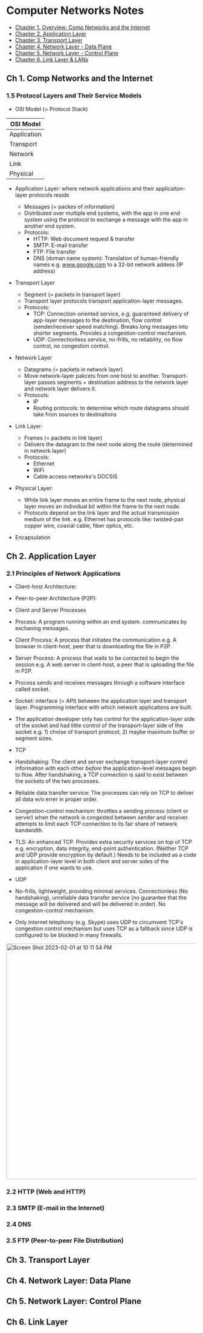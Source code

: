 # Computer Networks Notes
* [Chapter 1. Overview: Comp Networks and the Internet](#ch-1-comp-networks-and-the-internet)
* [Chapter 2. Application Layer](#ch-2-application-layer)
* [Chapter 3. Transport Layer](#ch-3-transport-layer)
* [Chapter 4. Network Layer - Data Plane](#ch-4-network-layer-data-plane)
* [Chapter 5. Network Layer - Control Plane](#ch-5-network-layer-control-plane)
* [Chapter 6. Link Layer & LANs](#ch-6-link-layer)

## Ch 1. Comp Networks and the Internet
### 1.5 Protocol Layers and Their Service Models
* OSI Model (= Protocol Stack)

| OSI Model |
| ------------- |
| Application  |
| Transport  |
| Network  |
| Link  |
| Physical  |

* Application Layer: where network applications and their applicaiton-layer protocols reside
  * Messages (= packes of information)
  * Distributed over multiple end systems, with the app in one end system using the protocol to exchange a message with the app in another end system.
  * Protocols:
    * HTTP: Web document request & transfer
    * SMTP: E-mail transfer
    * FTP: File transfer
    * DNS (doman name system): Translation of human-friendly names e.g. www.google.com to a 32-bit network addess (IP address)
* Transport Layer
  * Segment (= packets in transport layer)
  * Transport layer protocols transport application-layer messages.
  * Protocols:
    * TCP: Connection-oriented service, e.g. guaranteed delivery of app-layer messages to the destination, flow control (sender/receiver speed matching). Breaks long messages into shorter segments. Provides a congestion-control mechanism. 
    * UDP: Connectionless service, no-frills, no reliability, no flow control, no congestion control.
* Network Layer
  * Datagrams (= packets in network layer)
  * Move network-layer pakcets from one host to another. Transport-layer passes segments + destination address to the network layer and network layer delivers it.
  * Protocols:
    * IP
    * Routing protocols: to determine which route datagrams should take from sources to destinations
* Link Layer: 
    * Frames (= packets in link layer)
    * Delivers the datagram to the next node along the route (determined in network layer)
    * Protocols:
      * Ethernet
      * WiFi
      * Cable access networks's DOCSIS 
* Physical Layer: 
    * While link layer moves an entire frame to the next node, physical layer moves an individual bit within the frame to the next node.
    * Protocols depend on the link layer and the actual transmission medium of the link. e.g. Ethernet has protocols like: twisted-pair copper wire, coaxial cable, fiber optics, etc.
    
* Encapsulation
## Ch 2. Application Layer
### 2.1 Principles of Network Applications
* Client-host Architecture: 

* Peer-to-peer Architecture (P2P): 

* Client and Server Processes
 * Process: A program running within an end system. communicates by exchaning messages. 
 * Client Process: A process that initiates the communication e.g. A browser in client-host, peer that is downloading the file in P2P.
 * Server Process: A process that waits to be contacted to begin the session e.g. A web server in client-host, a peer that is uploading the file in P2P.
 * Process sends and receives messages through a software interface called socket.
 * Socket: interface (= API) between the application layer and transport layer. Programming interface with which network applications are built.
 * The application developer only has control for the application-layer side of the socket and had little control of the transport-layer side of the socket e.g. 1) choise of transport protocol, 2) maybe maximum buffer or segment sizes.

* TCP
 * Handshaking: The client and server exchange transport-layer control information with each other _before_ the application-level messages begin to flow. After handshaking, a TCP connection is said to exist between the sockets of the two processes.
 * Reliable data transfer service: The processes can rely on TCP to deliver all data w/o errer in proper order.
 * Congestion-control mechanism: throttles a sending process (client or server) when the network is congested between sender and receiver. attempts to limit each TCP connection to its fair share of network bandwidth.
 * TLS: An enhanced TCP. Provides extra security services on top of TCP e.g. encryption, data integrity, end-point authentication. (Neither TCP and UDP provide encryption by default.) Needs to be included as a code in application-layer level in both client and server sides of the application if one wants to use. 
* UDP
 * No-frills, lightweight, providing minimal services. Connectionless (No handshaking), unreliable data transfer service (no guarantee that the message will be delivered and will be delivered in order). No congestion-control mechanism.
 * Only Internet telephony (e.g. Skype) uses UDP to circumvent TCP's congestion control mechanism but uses TCP as a fallback since UDP is configured to be blocked in many firewalls. 
<img width="623" alt="Screen Shot 2023-02-01 at 10 11 54 PM" src="https://user-images.githubusercontent.com/68997923/216127466-45e62b93-76f8-46cc-b18f-b9d575fdf1b2.png">

### 2.2 HTTP (Web and HTTP)

### 2.3 SMTP (E-mail in the Internet)

### 2.4 DNS

### 2.5 FTP (Peer-to-peer File Distribution)

## Ch 3. Transport Layer

## Ch 4. Network Layer: Data Plane

## Ch 5. Network Layer: Control Plane

## Ch 6. Link Layer

